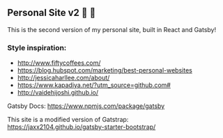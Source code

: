 ## Personal Site v2 🚀 🌟

This is the second version of my personal site, built in React and Gatsby!

### Style inspiration: 
* http://www.fiftycoffees.com/
* https://blog.hubspot.com/marketing/best-personal-websites
* http://jessicaharllee.com/about/
* https://www.kapadiya.net/?utm_source=github.com#
* http://vaidehijoshi.github.io/

Gatsby Docs: https://www.npmjs.com/package/gatsby

This site is a modified version of Gatstrap: https://jaxx2104.github.io/gatsby-starter-bootstrap/